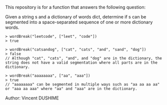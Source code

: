 This repository is for a function that answers the following question:

Given a string s and a dictionary of words dict, determine if s can be segmented into a space-separated sequence of one or more dictionary words.

```
> wordBreak("leetcode", ["leet", "code"])
> true

> wordBreak("catsandog", ["cat", "cats", "and", "sand", "dog"])
> false
// Although "cat", "cats", "and", and "dog" are in the dictionary, the string does not have a valid segmentation where all parts are in the dictionary.

> wordBreak("aaaaaaaa", ["aa", "aaa"])
> true
// "aaaaaaaa" can be segmented in multiple ways such as "aa aa aa aa" or "aaa aa aaa" where "aa" and "aaa" are in the dictionary.
```


Author: Vincent DUSHIME
